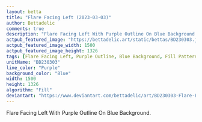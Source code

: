 ```yaml
---
layout: betta
title: "Flare Facing Left (2023-03-03)"
author: Bettadelic
comments: true
description: "Flare Facing Left With Purple Outline On Blue Background."
actpub_featured_image: "https://bettadelic.art/static/bettas/BD230303.jpg"
actpub_featured_image_width: 1500
actpub_featured_image_height: 1326
tags: [Flare Facing Left, Purple Outline, Blue Background, Fill Pattern, March 2023]
unitName: "BD230303"
line_color: "Purple"
background_color: "Blue"
width: 1500
height: 1326
algorithm: "Fill"
deviantart: "https://www.deviantart.com/bettadelic/art/BD230303-Flare-Facing-Left-2023-03-03-952300526"
---
```


Flare Facing Left With Purple Outline On Blue Background.
